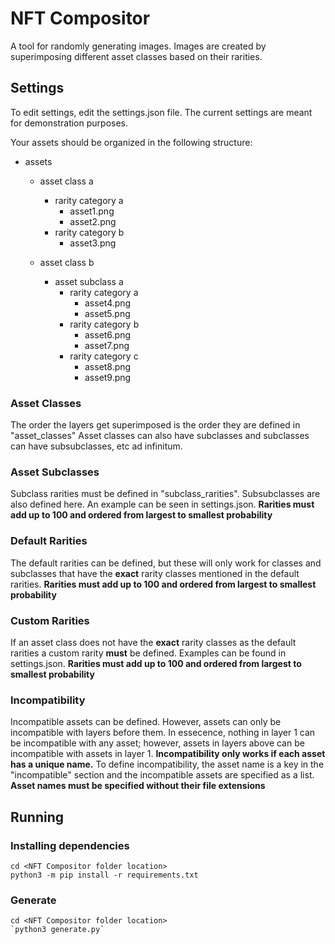 # NFT Compositor

A tool for randomly generating images. Images are created by superimposing different asset classes based on their rarities.

## Settings
To edit settings, edit the settings.json file. The current settings are meant for demonstration purposes.

Your assets should be organized in the following structure:

- assets

  - asset class a
    - rarity category a
        - asset1.png
        - asset2.png
    - rarity category b
        - asset3.png

  - asset class b
    - asset subclass a
        - rarity category a
            - asset4.png
            - asset5.png
        - rarity category b
            - asset6.png
            - asset7.png
        - rarity category c
            - asset8.png
            - asset9.png

### Asset Classes
The order the layers get superimposed is the order they are defined in "asset_classes"
Asset classes can also have subclasses and subclasses can have subsubclasses, etc ad infinitum.

### Asset Subclasses
Subclass rarities must be defined in "subclass_rarities". Subsubclasses are also defined here. An example can be seen in settings.json.
**Rarities must add up to 100 and ordered from largest to smallest probability**

### Default Rarities
The default rarities can be defined, but these will only work for classes and subclasses that have the **exact** rarity classes mentioned in the default rarities.
**Rarities must add up to 100 and ordered from largest to smallest probability**

### Custom Rarities
If an asset class does not have the **exact** rarity classes as the default rarities a custom rarity **must** be defined. Examples can be found in settings.json.
**Rarities must add up to 100 and ordered from largest to smallest probability**

### Incompatibility
Incompatible assets can be defined. However, assets can only be incompatible with layers before them. In essecence, nothing in layer 1 can be incompatible with any asset; however, assets in layers above can be incompatible with assets in layer 1.
**Incompatibility only works if each asset has a unique name.**
To define incompatibility, the asset name is a key in the "incompatible" section and the incompatible assets are specified as a list. 
**Asset names must be specified without their file extensions**

## Running

### Installing dependencies
```
cd <NFT Compositor folder location>
python3 -m pip install -r requirements.txt
```

### Generate
```
cd <NFT Compositor folder location>
`python3 generate.py`
```
